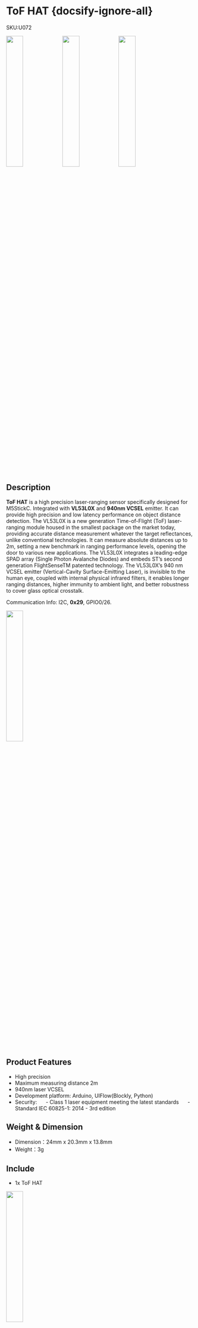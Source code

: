 # ToF HAT {docsify-ignore-all}

<div class="badge badge-pill badge-primary product_sku_tag">SKU:U072</div>

<img src="assets\img\product_pics\hat\tof_hat\tof_hat_01.jpg" width="30%"><img src="assets\img\product_pics\hat\tof_hat\tof_hat_02.jpg" width="30%"><img src="assets\img\product_pics\hat\tof_hat\tof_hat_03.jpg" width="30%">


## Description

**ToF HAT** is a high precision laser-ranging sensor specifically designed for M5StickC. Integrated with **VL53L0X** and **940nm VCSEL** emitter. It can provide high precision and low latency performance on object distance detection.
The VL53L0X is a new generation Time-of-Flight (ToF) laser-ranging module housed in the smallest package on the market today, providing accurate distance measurement whatever the target reflectances, unlike conventional technologies. It can measure absolute distances up to 2m, setting a new benchmark in ranging performance levels, opening the door to various new applications. The VL53L0X integrates a leading-edge SPAD array (Single Photon Avalanche Diodes) and embeds ST’s second generation FlightSenseTM patented technology. The VL53L0X’s 940 nm VCSEL emitter (Vertical-Cavity Surface-Emitting Laser), is invisible to the human eye, coupled with internal physical infrared filters, it enables longer ranging distances, higher immunity to ambient light, and better robustness to cover glass optical crosstalk.

Communication Info: I2C, **0x29**, GPIO0/26.

<img src="assets\img\product_pics\hat\tof_hat\tof_hat_04.jpg" width="30%">

## Product Features

- High precision
- Maximum measuring distance 2m
- 940nm laser VCSEL
- Development platform: Arduino, UIFlow(Blockly, Python)
- Security:
     - Class 1 laser equipment meeting the latest standards
     - Standard IEC 60825-1: 2014 - 3rd edition

## Weight & Dimension

- Dimension：24mm x 20.3mm x 13.8mm
- Weight：3g

## Include

- 1x ToF HAT

<img src="assets\img\product_pics\hat\tof_hat\tof_hat_06.jpg" width="30%">

## Applications

- Obstacle recognition
- Gesture Recognition
- Laser Ranging
- 3D structured light imaging (3D sensing)
- Camera assist (super fast auto focus and depth of field map)

## Links

- **[VL53L0X Datasheet](https://m5stack.oss-cn-shenzhen.aliyuncs.com/resource/docs/datasheet/hat/VL53L0X_en.pdf)**

## Schematic

<img src="assets\img\product_pics\hat\tof_hat\tof_hat_07.jpg" width="50%">

## EasyLoader

<img src="https://m5stack.oss-cn-shenzhen.aliyuncs.com/image/EasyLoader_M5StickC_logo.png" width="100px" style="margin-top:20px">

<a href="https://m5stack.oss-cn-shenzhen.aliyuncs.com/EasyLoader/HAT/ToF/EasyLoader_ToF_HAT.exe"><button type="button" class="btn btn-primary">click to download EasyLoader</button></a>

>1.EasyLoader is a simple and fast program burner. Every product page in EasyLoader provides a product-related case program. It can be burned to the master through simple steps, and a series of function verification can be performed.(**Currently EasyLoader is only available for Windows OS**)

>2. After downloading the software, double-click to run the application, connect the M5 device to the computer through the data cable, select the port parameters, click **"Burn"** to start burning. (**For M5StickC burning, please Set the baud rate to 750000 or 115200**)

## Example

- **UIFlow**

<img src="assets\img\product_pics\hat\tof_hat\tof.png" width="50%">

- **Arduino**

To get complete code, please click [here](https://github.com/m5stack/M5-ProductExampleCodes/tree/master/Hat/tof-hat/Arduino/ToF)

### Pin Map

<table>
 <tr><td>M5StickC</td><td>GPIO0</td><td>GPIO26</td><td>3.3V</td><td>GND</td></tr>
 <tr><td>ToF HAT</td><td>SDA</td><td>SCL</td><td>3.3V</td><td>GND</td></tr>
</table>

## Video

<video class="video_size" controls>
    <source src="https://m5stack.oss-cn-shenzhen.aliyuncs.com/video/Product_example_video/HAT/ToF_HAT.mp4" type="video/mp4">
</video>

<script>

   var purchase_link = 'https://m5stack.com/products/m5stickc-tof-hatvl53l0x';

   anchor_search(purchase_link);
   scrollFunc();

</script>